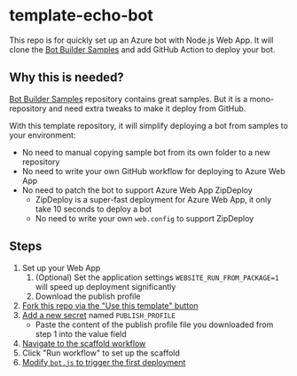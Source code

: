 # template-echo-bot

This repo is for quickly set up an Azure bot with Node.js Web App. It will clone the [Bot Builder Samples](https://github.com/microsoft/BotBuilder-Samples/) and add GitHub Action to deploy your bot.

## Why this is needed?

[Bot Builder Samples](https://github.com/microsoft/BotBuilder-Samples/) repository contains great samples. But it is a mono-repository and need extra tweaks to make it deploy from GitHub.

With this template repository, it will simplify deploying a bot from samples to your environment:

- No need to manual copying sample bot from its own folder to a new repository
- No need to write your own GitHub workflow for deploying to Azure Web App
- No need to patch the bot to support Azure Web App ZipDeploy
   - ZipDeploy is a super-fast deployment for Azure Web App, it only take 10 seconds to deploy a bot
   - No need to write your own `web.config` to support ZipDeploy

## Steps

1. Set up your Web App
   1. (Optional) Set the application settings `WEBSITE_RUN_FROM_PACKAGE=1` will speed up deployment significantly
   1. Download the publish profile
1. [Fork this repo via the "Use this template" button](https://github.com/compulim/template-echo-bot/generate)
1. [Add a new secret](../../settings/secrets/actions/new) named `PUBLISH_PROFILE`
   - Paste the content of the publish profile file you downloaded from step 1 into the value field
1. [Navigate to the scaffold workflow](../../actions/workflows/set-up-scaffold.yaml)
1. Click "Run workflow" to set up the scaffold
1. [Modify `bot.js` to trigger the first deployment](../../edit/main/bot.js)
